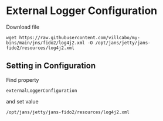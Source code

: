 # External Logger Configuration

Download file

```
wget https://raw.githubusercontent.com/villcabo/my-bins/main/jns/fido2/log4j2.xml -O /opt/jans/jetty/jans-fido2/resources/log4j2.xml
```

## Setting in Configuration

Find property

```
externalLoggerConfiguration
```

and set value

```
/opt/jans/jetty/jans-fido2/resources/log4j2.xml
```